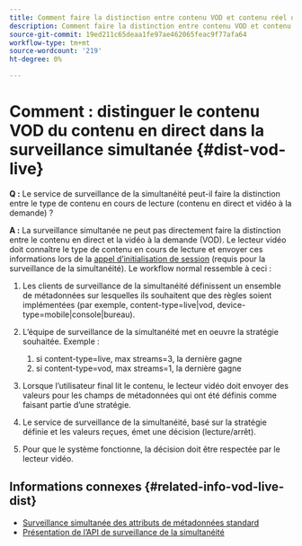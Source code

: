 ```yaml
---
title: Comment faire la distinction entre contenu VOD et contenu réel dans la surveillance de la simultanéité
description: Comment faire la distinction entre contenu VOD et contenu réel dans la surveillance de la simultanéité
source-git-commit: 19ed211c65deaa1fe97ae462065feac9f77afa64
workflow-type: tm+mt
source-wordcount: '219'
ht-degree: 0%

---
```



# Comment : distinguer le contenu VOD du contenu en direct dans la surveillance simultanée {#dist-vod-live}

**Q :** Le service de surveillance de la simultanéité peut-il faire la distinction entre le type de contenu en cours de lecture (contenu en direct et vidéo à la demande) ?



**A :** La surveillance simultanée ne peut pas directement faire la distinction entre le contenu en direct et la vidéo à la demande (VOD). Le lecteur vidéo doit connaître le type de contenu en cours de lecture et envoyer ces informations lors de la [appel d’initialisation de session](/help/concurrency-monitoring/cm-api-overview.md#session-initial) (requis pour la surveillance de la simultanéité). Le workflow normal ressemble à ceci :

1. Les clients de surveillance de la simultanéité définissent un ensemble de métadonnées sur lesquelles ils souhaitent que des règles soient implémentées (par exemple, content-type=live|vod, device-type=mobile|console|bureau).
1. L’équipe de surveillance de la simultanéité met en oeuvre la stratégie souhaitée. Exemple :
   1. si content-type=live, max streams=3, la dernière gagne
   1. si content-type=vod, max streams=1, la dernière gagne

1. Lorsque l’utilisateur final lit le contenu, le lecteur vidéo doit envoyer des valeurs pour les champs de métadonnées qui ont été définis comme faisant partie d’une stratégie.

1. Le service de surveillance de la simultanéité, basé sur la stratégie définie et les valeurs reçues, émet une décision (lecture/arrêt).

1. Pour que le système fonctionne, la décision doit être respectée par le lecteur vidéo.



## Informations connexes {#related-info-vod-live-dist}

* [Surveillance simultanée des attributs de métadonnées standard](/help/concurrency-monitoring/standard-metadata-attributes.md)
* [Présentation de l’API de surveillance de la simultanéité](/help/concurrency-monitoring/cm-api-overview.md)
